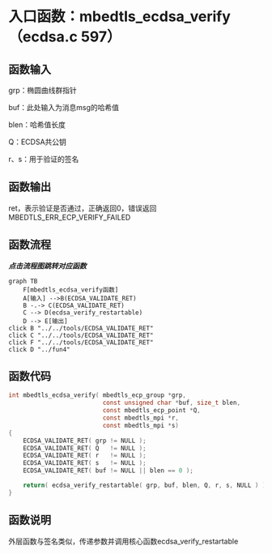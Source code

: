 # 入口函数：mbedtls_ecdsa_verify（ecdsa.c 597）

## 函数输入

grp：椭圆曲线群指针

buf：此处输入为消息msg的哈希值

blen：哈希值长度

Q：ECDSA共公钥

r、s：用于验证的签名

## 函数输出

ret，表示验证是否通过，正确返回0，错误返回MBEDTLS_ERR_ECP_VERIFY_FAILED

## 函数流程

***点击流程图跳转对应函数***

```mermaid
graph TB
    F[mbedtls_ecdsa_verify函数]
	A[输入] -->B(ECDSA_VALIDATE_RET)
    B -.-> C(ECDSA_VALIDATE_RET)
    C --> D(ecdsa_verify_restartable)
    D --> E[输出]
click B "../../tools/ECDSA_VALIDATE_RET"
click C "../../tools/ECDSA_VALIDATE_RET"
click F "../../tools/ECDSA_VALIDATE_RET"
click D "../fun4"
```

## 函数代码

```c
int mbedtls_ecdsa_verify( mbedtls_ecp_group *grp,
                          const unsigned char *buf, size_t blen,
                          const mbedtls_ecp_point *Q,
                          const mbedtls_mpi *r,
                          const mbedtls_mpi *s)
{
    ECDSA_VALIDATE_RET( grp != NULL );
    ECDSA_VALIDATE_RET( Q   != NULL );
    ECDSA_VALIDATE_RET( r   != NULL );
    ECDSA_VALIDATE_RET( s   != NULL );
    ECDSA_VALIDATE_RET( buf != NULL || blen == 0 );

    return( ecdsa_verify_restartable( grp, buf, blen, Q, r, s, NULL ) );
}
```

## 函数说明

外层函数与签名类似，传递参数并调用核心函数ecdsa_verify_restartable